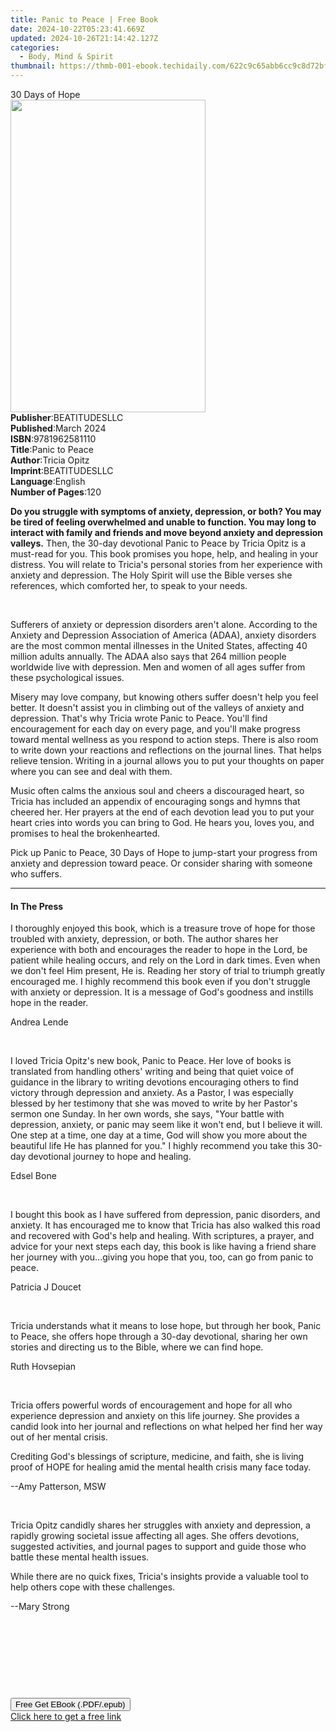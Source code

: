 ```yaml
---
title: Panic to Peace | Free Book
date: 2024-10-22T05:23:41.669Z
updated: 2024-10-26T21:14:42.127Z
categories:
  - Body, Mind & Spirit
thumbnail: https://thmb-001-ebook.techidaily.com/622c9c65abb6cc9c8d72bff53581b310519af3864d8cf7c473c4c898e7578818.jpg
---
```

<main id="book-container">
  <div class="flex flex-col">
    <div class="book-brief flex-1 py-6 px-4 sm:p-6 md:py-10 md:px-8">
      <!-- brief-->
      <div class="book-brief-main">30 Days of Hope</div>
    </div>
    <div
      class="book-meta-info flex-1 grid gap-4 col-start-1 col-end-3 row-start-1 sm:mb-6 sm:grid-cols-4 lg:gap-6 lg:col-start-2 lg:row-end-6 lg:row-span-6 lg:mb-0"
    >
      <div
        class="book-meta-info-left place-content-center mt-4 p-4 text-sm leading-6 col-start-2 col-span-2 dark:text-slate-400"
      >
        <img
          class="w-full h-500 object-cover rounded-lg sm:h-255 sm:col-span-2 lg:col-span-full"
          src="https://img-001-ebook.techidaily.com/0daedd754fdf2a3654c0c1bb92810f153b7e9f16eab50dbcdf862811342f64f6.jpg"
          alt=""
          width="312"
          height="500"
        />
      </div>
      <div
        class="book-meta-info-right mt-2 col-start-1 row-start-2 col-span-3 self-center"
      >
        <!-- meta data  -->
        <div class="flex flex-col px-4 md:px-8">
          <div class="flex-1">
            <strong>Publisher</strong>:<span class="px-2">BEATITUDESLLC</span>
          </div>
          <div class="flex-1">
            <strong>Published</strong>:<span class="px-2">March 2024</span>
          </div>
          <div class="flex-1">
            <strong>ISBN</strong>:<span class="px-2">9781962581110</span>
          </div>
          <div class="flex-1">
            <strong>Title</strong>:<span class="px-2">Panic to Peace</span>
          </div>
          <div class="flex-1">
            <strong>Author</strong>:<span class="px-2">Tricia Opitz</span>
          </div>
          <div class="flex-1">
            <strong>Imprint</strong>:<span class="px-2">BEATITUDESLLC</span>
          </div>
          <div class="flex-1">
            <strong>Language</strong>:<span class="px-2">English</span>
          </div>
          <div class="flex-1">
            <strong>Number of Pages</strong>:<span class="px-2">120</span>
          </div>
        </div>
      </div>
    </div>
    <div class="book-description flex-1 py-6 px-4 sm:p-6 md:py-10 md:px-8">
      <div class="book-description-main">
        <div accordion-content="" id="description">
          <p>
            <strong
              >Do you struggle with symptoms of anxiety, depression, or both?
              You may be tired of feeling overwhelmed and unable to function.
              You may long to interact with family and friends and move beyond
              anxiety and depression valleys.</strong
            >
            Then, the 30-day devotional Panic to Peace by Tricia Opitz is a
            must-read for you. This book promises you hope, help, and healing in
            your distress. You will relate to Tricia's personal stories from her
            experience with anxiety and depression. The Holy Spirit will use the
            Bible verses she references, which comforted her, to speak to your
            needs.
          </p>
          <p><br /></p>
          <p>
            Sufferers of anxiety or depression disorders aren't alone. According
            to the Anxiety and Depression Association of America (ADAA), anxiety
            disorders are the most common mental illnesses in the United States,
            affecting 40 million adults annually. The ADAA also says that 264
            million people worldwide live with depression. Men and women of all
            ages suffer from these psychological issues.
          </p>
          <p></p>
          <p>
            Misery may love company, but knowing others suffer doesn't help you
            feel better. It doesn't assist you in climbing out of the valleys of
            anxiety and depression. That's why Tricia wrote Panic to Peace.
            You'll find encouragement for each day on every page, and you'll
            make progress toward mental wellness as you respond to action steps.
            There is also room to write down your reactions and reflections on
            the journal lines. That helps relieve tension. Writing in a journal
            allows you to put your thoughts on paper where you can see and deal
            with them.
          </p>
          <p></p>
          <p>
            Music often calms the anxious soul and cheers a discouraged heart,
            so Tricia has included an appendix of encouraging songs and hymns
            that cheered her. Her prayers at the end of each devotion lead you
            to put your heart cries into words you can bring to God. He hears
            you, loves you, and promises to heal the brokenhearted.
          </p>
          <p></p>
          <p>
            Pick up Panic to Peace, 30 Days of Hope to jump-start your progress
            from anxiety and depression toward peace. Or consider sharing with
            someone who suffers.
          </p>
        </div>
        <div class="accordion-fader"></div>
      </div>
    </div>
    <div class="book-excerpts flex-1 py-6 px-4 sm:p-6 md:py-10 md:px-8">
      <!-- excerpts-->
      <div class="book-excerpts-main">
        <hr />
        <h4 class="placeholder placeholder-heading">
          <span>In The Press</span>
        </h4>
        <p></p>
        <p>
          I thoroughly enjoyed this book, which is a treasure trove of hope for
          those troubled with anxiety, depression, or both. The author shares
          her experience with both and encourages the reader to hope in the
          Lord, be patient while healing occurs, and rely on the Lord in dark
          times. Even when we don't feel Him present, He is. Reading her story
          of trial to triumph greatly encouraged me. I highly recommend this
          book even if you don't struggle with anxiety or depression. It is a
          message of God's goodness and instills hope in the reader.
        </p>
        <p>Andrea Lende</p>
        <p><br /></p>
        <p>
          I loved Tricia Opitz's new book, Panic to Peace. Her love of books is
          translated from handling others' writing and being that quiet voice of
          guidance in the library to writing devotions encouraging others to
          find victory through depression and anxiety. As a Pastor, I was
          especially blessed by her testimony that she was moved to write by her
          Pastor's sermon one Sunday. In her own words, she says, "Your battle
          with depression, anxiety, or panic may seem like it won't end, but I
          believe it will. One step at a time, one day at a time, God will show
          you more about the beautiful life He has planned for you." I highly
          recommend you take this 30-day devotional journey to hope and healing.
        </p>
        <p>Edsel Bone</p>
        <p><br /></p>
        <p>
          I bought this book as I have suffered from depression, panic
          disorders, and anxiety. It has encouraged me to know that Tricia has
          also walked this road and recovered with God's help and healing. With
          scriptures, a prayer, and advice for your next steps each day, this
          book is like having a friend share her journey with you...giving you
          hope that you, too, can go from panic to peace.
        </p>
        <p>Patricia J Doucet</p>
        <p><br /></p>
        <p>
          Tricia understands what it means to lose hope, but through her book,
          Panic to Peace, she offers hope through a 30-day devotional, sharing
          her own stories and directing us to the Bible, where we can find hope.
        </p>
        <p>Ruth Hovsepian</p>
        <p><br /></p>
        <p>
          Tricia offers powerful words of encouragement and hope for all who
          experience depression and anxiety on this life journey. She provides a
          candid look into her journal and reflections on what helped her find
          her way out of her mental crisis.
        </p>
        <p>
          Crediting God's blessings of scripture, medicine, and faith, she is
          living proof of HOPE for healing amid the mental health crisis many
          face today.
        </p>
        <p>--Amy Patterson, MSW</p>
        <p><br /></p>
        <p>
          Tricia Opitz candidly shares her struggles with anxiety and
          depression, a rapidly growing societal issue affecting all ages. She
          offers devotions, suggested activities, and journal pages to support
          and guide those who battle these mental health issues.
        </p>
        <p>
          While there are no quick fixes, Tricia's insights provide a valuable
          tool to help others cope with these challenges.
        </p>
        <p>--Mary Strong</p>
        <p><br /></p>
        <p><br /></p>
        <p><br /></p>
        <p><br /></p>
        <p></p>
      </div>
    </div>
    <div
      class="book-about-author flex-1 py-6 px-4 sm:p-6 md:py-10 md:px-8"
    ></div>
    <div class="book-free-get flex-1 py-6 px-4 sm:p-6 md:py-10 md:px-8">
      <button
        id="btn-free-get"
        class="bg-blue-500 hover:bg-blue-700 text-white font-bold py-2 px-4 rounded"
      >
        Free Get EBook (.PDF/.epub)
      </button>
      <div id="countdown-display" class="px-2 text-lg mt-2"></div>
      <a
        id="free-link"
        class="hidden bg-blue-500 hover:bg-blue-700 text-white font-bold py-2 px-4 rounded"
        href="https://www.ebooks.com/en-us/book/211277920/panic-to-peace/tricia-opitz/"
        target="_blank"
        >Click here to get a free link</a
      >
    </div>
    <script>
      let countdownTime = 0;
      let countdownInterval = null;
      document
        .getElementById('btn-free-get')
        .addEventListener('click', startCountdown);
      function startCountdown() {
        countdownTime = new Date().getTime() + 60000 * 3;
        countdownInterval = setInterval(updateCountdown, 1000);
        document.getElementById('btn-free-get').disabled = true;
        document
          .getElementById('btn-free-get')
          .classList.add('bg-gray-500', 'cursor-not-allowed');
      }
      function updateCountdown() {
        let currentTime = new Date().getTime();
        let timeLeft = countdownTime - currentTime;
        let secondsLeft = Math.floor(timeLeft / 1000);
        document.getElementById('countdown-display').innerHTML =
          `Remaining time: ${secondsLeft} seconds.`;
        if (secondsLeft <= 0) {
          clearInterval(countdownInterval);
          document.getElementById('btn-free-get').classList.add('hidden');
          document.getElementById('free-link').classList.remove('hidden');
          document.getElementById('countdown-display').innerHTML = '';
        }
      }
    </script>
  </div>
</main>

<ins class="adsbygoogle"
      style="display:block"
      data-ad-client="ca-pub-7571918770474297"
      data-ad-slot="8358498916"
      data-ad-format="auto"
      data-full-width-responsive="true"></ins>
    